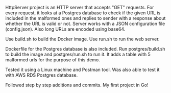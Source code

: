 HttpServer project is an HTTP server that accepts "GET" requests. For every request, it looks at a Postgres database to check if the given URL is included in the malformed ones and replies to sender with a response about whether the URL is valid or not. Server works with a JSON configuration file (config.json). Also long URLs are encoded using base64.

Use build.sh to build the Docker image.
Use run.sh to run the web server.

Dockerfile for the Postgres database is also included. Run postgres/build.sh to build the image and postgres/run.sh to run it. It adds a table with 5 malformed urls for the purpose of this demo.

Tested it using a Linux machine and Postman tool.
Was also able to test it with AWS RDS Postgres database.

Followed step by step additions and commits.
My first project in Go!


